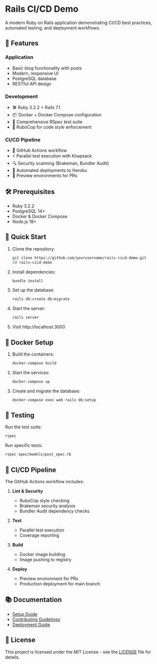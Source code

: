 # Rails CI/CD Demo

A modern Ruby on Rails application demonstrating CI/CD best practices, automated testing, and deployment workflows.

## 🚀 Features

### Application
- Basic blog functionality with posts
- Modern, responsive UI
- PostgreSQL database
- RESTful API design

### Development
- 🛠 Ruby 3.2.2 + Rails 7.1
- 📦 Docker + Docker Compose configuration
- 🧪 Comprehensive RSpec test suite
- 🎨 RuboCop for code style enforcement

### CI/CD Pipeline
- 🔄 GitHub Actions workflow
- ⚡️ Parallel test execution with Knapsack
- 🔍 Security scanning (Brakeman, Bundler Audit)
- 🚀 Automated deployments to Heroku
- 👀 Preview environments for PRs

## 🛠 Prerequisites

- Ruby 3.2.2
- PostgreSQL 14+
- Docker & Docker Compose
- Node.js 18+

## 🚀 Quick Start

1. Clone the repository:
   ```bash
   git clone https://github.com/yourusername/rails-cicd-demo.git
   cd rails-cicd-demo
   ```

2. Install dependencies:
   ```bash
   bundle install
   ```

3. Set up the database:
   ```bash
   rails db:create db:migrate
   ```

4. Start the server:
   ```bash
   rails server
   ```

5. Visit http://localhost:3000

## 🐳 Docker Setup

1. Build the containers:
   ```bash
   docker-compose build
   ```

2. Start the services:
   ```bash
   docker-compose up
   ```

3. Create and migrate the database:
   ```bash
   docker-compose exec web rails db:setup
   ```

## 🧪 Testing

Run the test suite:
```bash
rspec
```

Run specific tests:
```bash
rspec spec/models/post_spec.rb
```

## 🔄 CI/CD Pipeline

The GitHub Actions workflow includes:

1. **Lint & Security**
   - RuboCop style checking
   - Brakeman security analysis
   - Bundler Audit dependency checks

2. **Test**
   - Parallel test execution
   - Coverage reporting

3. **Build**
   - Docker image building
   - Image pushing to registry

4. **Deploy**
   - Preview environment for PRs
   - Production deployment for main branch

## 📚 Documentation

- [Setup Guide](docs/setup.md)
- [Contributing Guidelines](CONTRIBUTING.md)
- [Deployment Guide](docs/deployment.md)

## 📄 License

This project is licensed under the MIT License - see the [LICENSE](LICENSE) file for details.
